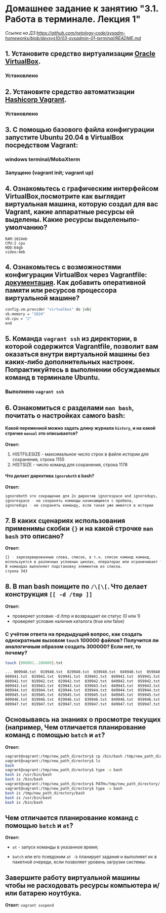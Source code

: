 # Домашнее задание к занятию "3.1. Работа в терминале. Лекция 1"

*Ссылка на ДЗ:https://github.com/netology-code/sysadm-homeworks/blob/devsys10/03-sysadmin-01-terminal/README.md*

##  1. Установите средство виртуализации [Oracle VirtualBox](https://www.virtualbox.org/).
### Установлено
## 2. Установите средство автоматизации [Hashicorp Vagrant](https://www.vagrantup.com/).
### Установлено

## 3. С помощью базового файла конфигурации запустите Ubuntu 20.04 в VirtualBox посредством Vagrant:
###  windows terminal/MobaXterm
### Запущено (vagrant init; vagrant up)

## 4. Ознакомьтесь с графическим интерфейсом VirtualBox,посмотрите как выглядит виртуальная машина, которую создал для вас Vagrant, какие аппаратные ресурсы ей выделены. Какие ресурсы выделеныпо-умолчанию?

```
RAM:1024mb
CPU:2 cpu
HDD:64gb
video:4mb
```
## 4. Ознакомьтесь с возможностями конфигурации VirtualBox через Vagrantfile: [документация](https://www.vagrantup.com/docs/providers/virtualbox/configuration.html). Как добавить оперативной памяти или ресурсов процессора виртуальной машине?

```bash
config.vm.provider "virtualbox" do |vb|
vb.memory = "1024"
vb.cpu = "2"
end
```

## 5. Команда `vagrant ssh` из директории, в которой содержится Vagrantfile, позволит вам оказаться внутри виртуальной машины без каких-либо дополнительных настроек. Попрактикуйтесь в выполнении обсуждаемых команд в терминале Ubuntu.

### Выполнено `vagrant ssh`

## 6. Ознакомиться с разделами `man bash`, почитать о настройках самого bash:

#### Какой переменной можно задать длину журнала `history`, и на какой строчке `manual` это описывается?

**Ответ:**

1. HISTFILESIZE - максимальное число строк в файле истории для сохранения,
   строка 1155
2. HISTSIZE - число команд для сохранения,
   строка 1178

#### Что делает директива `ignoreboth` в bash?

**Ответ:**
```bash
ignoreboth это сокращение для 2х директив ignorespace and ignoredups,
ignorespace - не сохранять команды начинающиеся с пробела,
ignoredups - не сохранять команду, если такая уже имеется в истории
```
## 7. В каких сценариях использования применимы скобки `{}` и на какой строчке `man bash` это описано?

**Ответ:**

```bash
{} - зарезервированные слова, список, в т.ч. список команд команд,
используется в различных условных циклах, операторах или ограничивает тело функции.
В командах выполняет подстановку элементов из списка.
строка 343
```

## 8. В man bash поищите по `/\[\[`. Что делает конструкция `[[ -d /tmp ]]`

**Ответ:**

- проверяет условие -d /tmp и возвращает ее статус (0 или 1)
- проверяет условие наличия каталога (true или false)

### С учётом ответа на предыдущий вопрос, как создать однократным вызовом `touch` 100000 файлов? Получится ли аналогичным образом создать 300000? Если нет, то почему?

```bash
touch {000001..100000}.txt

... 009940.txt  019940.txt  029940.txt  039940.txt  049940.txt  059940.txt  069940.txt  079940.txt  089940.txt  099940.txt
009941.txt  019941.txt  029941.txt  039941.txt  049941.txt  059941.txt  069941.txt  079941.txt  089941.txt  099941.txt
009942.txt  019942.txt  029942.txt  039942.txt  049942.txt  059942.txt  069942.txt  079942.txt  089942.txt  099942.txt
009943.txt  019943.txt  029943.txt  039943.txt  049943.txt  059943.txt  069943.txt  079943.txt  089943.txt  099943.txt
009944.txt  019944.txt  029944.txt  039944.txt  049944.txt  059944.txt  069944.txt  079944.txt  089944.txt  099944.txt
009945.txt  019945.txt  029945.txt  039945.txt  049945.txt  059945.txt  069945.txt  079945.txt  089945.txt  099945.txt
009946.txt  019946.txt  029946.txt  039946.txt  049946.txt  059946.txt  069946.txt  079946.txt  089946.txt  099946.txt
009947.txt  019947.txt  029947.txt  039947.txt  049947.txt  059947.txt  069947.txt  079947.txt  089947.txt  099947.txt ...
```
## Основываясь на знаниях о просмотре текущих (например, Чем отличается планирование команд с помощью `batch` и `at`?

**Ответ:**

```bash
vagrant@vagrant:/tmp/new_path_directory$ cp /bin/bash /tmp/new_path_directory/
vagrant@vagrant:/tmp/new_path_directory$ ls
bash
vagrant@vagrant:/tmp/new_path_directory$ type -a bash
bash is /usr/bin/bash
bash is /bin/bash
vagrant@vagrant:/tmp/new_path_directory$ PATH=/tmp/new_path_directory/:$PATH
vagrant@vagrant:/tmp/new_path_directory$ type -a bash
bash is /tmp/new_path_directory/bash
bash is /usr/bin/bash
bash is /bin/bash
```

## Чем отличается планирование команд с помощью `batch` и `at`?

**Ответ:**

- `at` - запуск команды в указанное время;

- `batch` или его псевдоним `at -b` планирует задания и выполняет их в пакетной очереди, если позволяет уровень загрузки системы.

## Завершите работу виртуальной машины чтобы не расходовать ресурсы компьютера и/или батарею ноутбука.

**Ответ:**
``
vagrant suspend
``